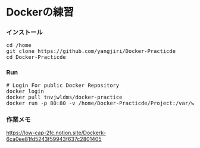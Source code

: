# Dockerの練習
### インストール
<pre>
cd /home
git clone https://github.com/yangjiri/Docker-Practicde
cd Docker-Practicde
</pre>
### Run
<pre>
# Login For public Docker Repository
docker login
docker pull tnvjwldms/docker-practice
docker run -p 80:80 -v /home/Docker-Practicde/Project:/var/www/html
</pre>

### 作業メモ
https://low-cap-2fc.notion.site/Dockerk-6ca0ee81fd5243f59943f637c2801405
